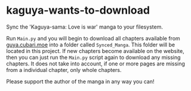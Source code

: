 # kaguya-wants-to-download
Sync the 'Kaguya-sama: Love is war' manga to your filesystem.

Run `Main.py` and you will begin to download all chapters available from [guya.cubari.moe](https://guya.cubari.moe/) into a folder called `Synced_Manga`.
This folder will be located in this project. If new chapters become available on the website, then you can just run the `Main.py` script again to download any missing chapters. It does not take into account, if one or more pages are missing from a individual chapter, only whole chapters.

Please support the author of the manga in any way you can!
